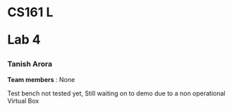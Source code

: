 <h1><b>CS161 L</b>
<p>Lab 4</p></h1>
<h3>Tanish Arora</h3>
<p><b></b>
</p>
<p><b>Team members</b> :  None </p>
<p>Test bench not tested yet, Still waiting on to demo due to a non operational Virtual Box
</p>
